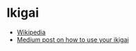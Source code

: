 # Ikigai


- [Wikipedia](https://en.wikipedia.org/wiki/Ikigai)
- [Medium post on how to use your ikigai](https://medium.com/better-humans/the-japanese-concept-ikigai-is-a-formula-for-happiness-and-meaning-8e497e5afa99)